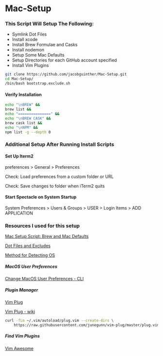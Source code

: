 # Mac-Setup

### This Script Will Setup The Following:
- Symlink Dot Files
- Install xcode
- Install Brew Formulae and Casks
- Install nodemon
- Setup Some Mac Defaults
- Setup Directories for each GitHub account specified
- Install Vim Plugins

```sh
git clone https://github.com/jacobguinther/Mac-Setup.git
cd Mac-Setup/
/bin/bash bootstrap.exclude.sh
```
  
#### Verify Installation

```sh
echo "\nBREW" &&
brew list &&
echo "===============" &&
echo "\nBREW CASK" &&
brew cask list &&
echo "\nNPM" &&
npm list -g --depth 0
```

### Additional Setup After Running Install Scripts

#### Set Up Iterm2
preferences > General > Preferences

Check: Load preferences from a custom folder or URL

Check: Save changes to folder when iTerm2 quits

#### Start Spectacle on System Startup

System Preferences > Users & Groups > USER > Login Items > ADD APPLICATION


### Resources I used for this setup

[Mac Setup Script: Brew and Mac Defaults](https://gist.github.com/bradp/bea76b16d3325f5c47d4)

[Dot Files and Excludes](https://github.com/ajmalsiddiqui/dotfiles)

[Method for Detecting OS](https://github.com/dylanaraps/neofetch/issues/433)

##### MacOS User Preferences
[Change MacOS User Preferences - CLI](https://pawelgrzybek.com/change-macos-user-preferences-via-command-line/)

##### Plugin Manager

[Vim Plug](https://github.com/junegunn/vim-plug)


[Vim Plug - wiki](https://github.com/junegunn/vim-plug/wiki/tutorial)

```sh
curl -fLo ~/.vim/autoload/plug.vim --create-dirs \
    https://raw.githubusercontent.com/junegunn/vim-plug/master/plug.vim
```

##### Find Vim Plugins
[Vim Awesome](https://vimawesome.com/plugin/bash-support-vim)
